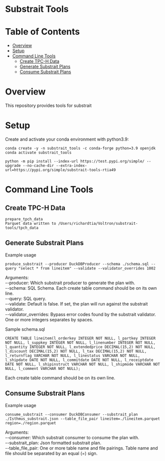 Substrait Tools
====================================

Table of Contents
=================
* [Overview](#Overview)
* [Setup](#Setup)
* [Command Line Tools](#Command-Line-Tools)
  * [Create TPC-H Data](#Create-TPC-H-Data)
  * [Generate Substrait Plans](#Generate-Substrait-Plans)
  * [Consume Substrait Plans](#Consume-Substrait-Plans)

# Overview
This repository provides tools for substrait


# Setup
Create and activate your conda environment with python3.9:
```commandline
conda create -y -n substrait_tools -c conda-forge python=3.9 openjdk
conda activate substrait_tools

python -m pip install --index-url https://test.pypi.org/simple/ --upgrade --no-cache-dir --extra-index-url=https://pypi.org/simple/substrait-tools-rtia49
```

# Command Line Tools

## Create TPC-H Data

```commandline
prepare_tpch_data                                                                                 
Parquet data written to /Users/richardtia/Voltron/substrait-tools/tpch_data
```

## Generate Substrait Plans

Example usage
```commandline
produce_substrait --producer DuckDBProducer --schema ./schema.sql --query "select * from lineitem" --validate --validator_overrides 1002
```
Arguments:<br>
--producer: Which substrait producer to generate the plan with.<br>
--schema: SQL Schema.  Each create table command should be on its own line.<br>
--query: SQL query.<br>
--validate: Default is false.  If set, the plan will run against the substrait validator.<br>
--validator_overrides: Bypass error codes found by the substrait validator.  One or more integers separates by spaces.<br>

Sample schema.sql
```text
CREATE TABLE lineitem(l_orderkey INTEGER NOT NULL, l_partkey INTEGER NOT NULL, l_suppkey INTEGER NOT NULL, l_linenumber INTEGER NOT NULL, l_quantity INTEGER NOT NULL, l_extendedprice DECIMAL(15,2) NOT NULL, l_discount DECIMAL(15,2) NOT NULL, l_tax DECIMAL(15,2) NOT NULL, l_returnflag VARCHAR NOT NULL, l_linestatus VARCHAR NOT NULL, l_shipdate DATE NOT NULL, l_commitdate DATE NOT NULL, l_receiptdate DATE NOT NULL, l_shipinstruct VARCHAR NOT NULL, l_shipmode VARCHAR NOT NULL, l_comment VARCHAR NOT NULL);
```
Each create table command should be on its own line.

## Consume Substrait Plans

Example usage
```commandline
consume_substrait --consumer DuckDBConsumer --substrait_plan ./Isthmus_substrait.json --table_file_pair lineitem=./lineitem.parquet region=./region.parquet
```
Arguments:<br>
--consumer: Which substrait consumer to consume the plan with.<br>
--substrait_plan: Json formatted substrait plan.<br>
--table_file_pair: One or more table name and file pairings. Table name and file should be separated by an equal (=) sign.<br>